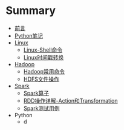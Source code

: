 # Summary

* [前言](README.md)
* [Python笔记](chapter2_1-python-notes.md)
* [Linux](chapter1-linux.md)
   * [Linux-Shell命令](chapter1_1-linux-commands.md)
   * [Linux时间戳转换](chapter1_2-linux-ts-to-time.md)
* [Hadoop](chapter3-hadoop.md)
   * [Hadoop常用命令](chapter3_1-hadoop-command.md)
   * [HDFS文件操作](chapter3_2-hadoop-file-system.md)
* [Spark](chapter5-spark.md)
   * [Spark算子](chapter5_1-spark-RDD-introduction.md)
   * [RDD操作详解-Action和Transformation](chapter5_2-spark-operator-combineByKey.md)
   * [Spark测试用例](chapter5_3-spark-test.md)
* Python
   * d

